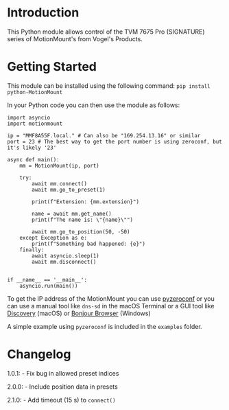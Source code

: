 # Introduction 
This Python module allows control of the TVM 7675 Pro (SIGNATURE) series of MotionMount's from Vogel's Products.

# Getting Started
This module can be installed using the following command:
`pip install python-MotionMount`

In your Python code you can then use the module as follows:
```
import asyncio
import motionmount

ip = "MMF8A55F.local." # Can also be "169.254.13.16" or similar
port = 23 # The best way to get the port number is using zeroconf, but it's likely '23'

async def main():
    mm = MotionMount(ip, port)

    try:
        await mm.connect()
        await mm.go_to_preset(1)

        print(f"Extension: {mm.extension}")

        name = await mm.get_name()
        print(f"The name is: \"{name}\"")

        await mm.go_to_position(50, -50)
    except Exception as e:
        print(f"Something bad happened: {e}")
    finally:
        await asyncio.sleep(1)
        await mm.disconnect()


if __name__ == '__main__':
    asyncio.run(main())
```

To get the IP address of the MotionMount you can use [pyzeroconf](https://github.com/paulsm/pyzeroconf) or you can use a manual tool like `dns-sd` in the macOS Terminal or a GUI tool like [Discovery](https://apps.apple.com/nl/app/discovery-dns-sd-browser/id1381004916?mt=12) (macOS) or [Bonjour Browser](https://hobbyistsoftware.com/bonjourbrowser) (Windows)
  
A simple example using `pyzeroconf` is included in the `examples` folder.
    
# Changelog
1.0.1: - Fix bug in allowed preset indices

2.0.0: - Include position data in presets

2.1.0: - Add timeout (15 s) to `connect()`
